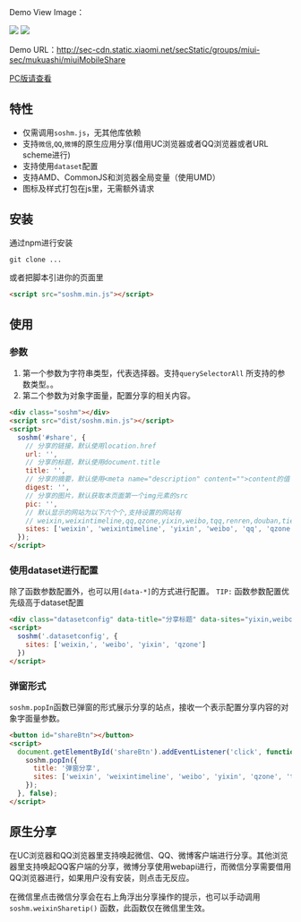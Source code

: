 Demo View Image：

<img src="https://sec-cdn.static.xiaomi.net/secStatic/groups/miui-sec/mukuashi/StaticRes/e1a48aa2e9365f76366a9e4c002abeb2eb266296.png">
<img src="https://sec-cdn.static.xiaomi.net/secStatic/groups/miui-sec/mukuashi/StaticRes/a1b6669f97410d456edbdc48eca19e92383dc6f8.png">

Demo URL：http://sec-cdn.static.xiaomi.net/secStatic/groups/miui-sec/mukuashi/miuiMobileShare

[PC版请查看](https://github.com/PhotoArtLife/miui-share)

## 特性
- 仅需调用`soshm.js`，无其他库依赖
- 支持`微信`,`QQ`,`微博`的原生应用分享(借用UC浏览器或者QQ浏览器或者URL scheme进行)
- 支持使用`dataset`配置
- 支持AMD、CommonJS和浏览器全局变量（使用UMD）
- 图标及样式打包在js里，无需额外请求

## 安装

通过npm进行安装

```
git clone ...
```

或者把脚本引进你的页面里

```html
<script src="soshm.min.js"></script>
```

## 使用

### 参数
1. 第一个参数为字符串类型，代表选择器。支持`querySelectorAll` 所支持的参数类型。。
2. 第二个参数为对象字面量，配置分享的相关内容。

```html
<div class="soshm"></div>
<script src="dist/soshm.min.js"></script>
<script>
  soshm('#share', {
    // 分享的链接，默认使用location.href
    url: '',
    // 分享的标题，默认使用document.title
    title: '',
    // 分享的摘要，默认使用<meta name="description" content="">content的值
    digest: '',
    // 分享的图片，默认获取本页面第一个img元素的src
    pic: '',
    // 默认显示的网站为以下六个个,支持设置的网站有
    // weixin,weixintimeline,qq,qzone,yixin,weibo,tqq,renren,douban,tieba
    sites: ['weixin', 'weixintimeline', 'yixin', 'weibo', 'qq', 'qzone']
  });
</script>
```

### 使用dataset进行配置

除了函数参数配置外，也可以用`[data-*]`的方式进行配置。
`TIP:` 函数参数配置优先级高于dataset配置

```html
<div class="datasetconfig" data-title="分享标题" data-sites="yixin,weibo,weixin,tqq,qzone"></div>
<script>
  soshm('.datasetconfig', {
    sites: ['weixin,', 'weibo', 'yixin', 'qzone']
  })
</script>
```

### 弹窗形式
`soshm.popIn`函数已弹窗的形式展示分享的站点，接收一个表示配置分享内容的对象字面量参数。

```html
<button id="shareBtn"></button>
<script>
  document.getElementById('shareBtn').addEventListener('click', function() {
    soshm.popIn({
      title: '弹窗分享',
      sites: ['weixin', 'weixintimeline', 'weibo', 'yixin', 'qzone', 'tqq', 'qq']
    });
  }, false);
</script>
```

## 原生分享
在UC浏览器和QQ浏览器里支持唤起微信、QQ、微博客户端进行分享。其他浏览器里支持唤起QQ客户端的分享，微博分享使用webapi进行，而微信分享需要借用QQ浏览器进行，如果用户没有安装，则点击无反应。

在微信里点击微信分享会在右上角浮出分享操作的提示，也可以手动调用`soshm.weixinSharetip()` 函数，此函数仅在微信里生效。
